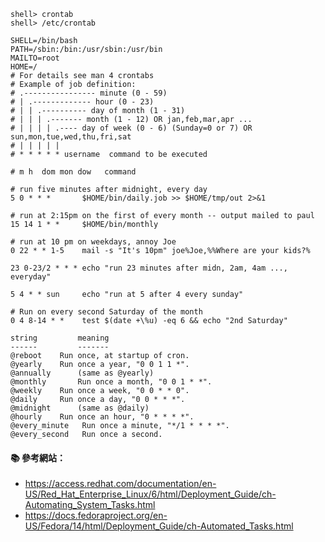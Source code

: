```.console
shell> crontab
shell> /etc/crontab
```

``` 
SHELL=/bin/bash
PATH=/sbin:/bin:/usr/sbin:/usr/bin
MAILTO=root
HOME=/
# For details see man 4 crontabs
# Example of job definition:
# .---------------- minute (0 - 59)
# | .------------- hour (0 - 23)
# | | .---------- day of month (1 - 31)
# | | | .------- month (1 - 12) OR jan,feb,mar,apr ...
# | | | | .---- day of week (0 - 6) (Sunday=0 or 7) OR sun,mon,tue,wed,thu,fri,sat
# | | | | |
# * * * * * username  command to be executed

# m h  dom mon dow   command

# run five minutes after midnight, every day
5 0 * * *       $HOME/bin/daily.job >> $HOME/tmp/out 2>&1

# run at 2:15pm on the first of every month -- output mailed to paul
15 14 1 * *     $HOME/bin/monthly

# run at 10 pm on weekdays, annoy Joe
0 22 * * 1-5    mail -s "It's 10pm" joe%Joe,%%Where are your kids?%

23 0-23/2 * * * echo "run 23 minutes after midn, 2am, 4am ..., everyday"

5 4 * * sun     echo "run at 5 after 4 every sunday"

# Run on every second Saturday of the month
0 4 8-14 * *    test $(date +\%u) -eq 6 && echo "2nd Saturday"
```

```
string         meaning
------         -------
@reboot	   Run once, at	startup	of cron.
@yearly	   Run once a year, "0 0 1 1 *".
@annually	   (same as @yearly)
@monthly	   Run once a month, "0	0 1 * *".
@weekly	   Run once a week, "0 0 * * 0".
@daily	   Run once a day, "0 0	* * *".
@midnight	   (same as @daily)
@hourly	   Run once an hour, "0	* * * *".
@every_minute   Run once a minute, "*/1 * * * *".
@every_second   Run once a second.
```

#### :books: 參考網站：
- https://access.redhat.com/documentation/en-US/Red_Hat_Enterprise_Linux/6/html/Deployment_Guide/ch-Automating_System_Tasks.html
- https://docs.fedoraproject.org/en-US/Fedora/14/html/Deployment_Guide/ch-Automated_Tasks.html
